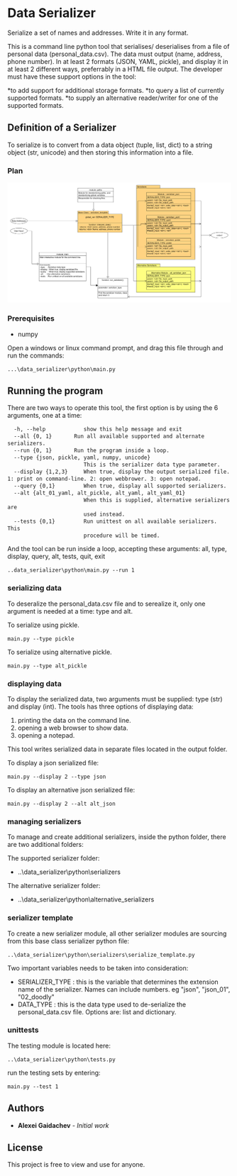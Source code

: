 # Data Serializer

Serialize a set of names and addresses. Write it in any format.

This is a command line python tool that serialises/ deserialises from a file of personal data (personal_data.csv).
The data must output (name, address, phone number).
In at least 2 formats (JSON, YAML, pickle), and display it in at least 2 different ways, preferrably in a HTML file output.
The developer must have these support options in the tool:

*to add support for additional storage formats.
*to query a list of currently supported formats.
*to supply an alternative reader/writer for one of the supported formats.

## Definition of a Serializer
To serialize is to convert from a data object (tuple, list, dict) to a string object (str, unicode) and then storing this information into a file.


### Plan

![Image of Plan](./plan.png)

### Prerequisites
* numpy

Open a windows or linux command prompt, and drag this file through and run the commands:

```
...\data_serializer\python\main.py
```

## Running the program

There are two ways to operate this tool, the first option is by using the 6 arguments, one at a time:
```
  -h, --help            show this help message and exit
  --all	{0, 1}	     Run all available supported and alternate serializers.
  --run	{0, 1}	     Run the program inside a loop.
  --type {json, pickle, yaml, numpy, unicode}
                        This is the serializer data type parameter.
  --display {1,2,3}     When true, display the output serialized file. 1: print on command-line. 2: open webbrower. 3: open notepad.
  --query {0,1}         When true, display all supported serializers.
  --alt {alt_01_yaml, alt_pickle, alt_yaml, alt_yaml_01}
                        When this is supplied, alternative serializers are
                        used instead.
  --tests {0,1}         Run unittest on all available serializers. This
                        procedure will be timed.
```

And the tool can be run inside a loop, accepting these arguments:
all, type, display, query, alt, tests, quit, exit
```
..data_serializer\python\main.py --run 1
```

### serializing data
To deseralize the personal_data.csv file and to serealize it, only one argument is needed at a time: type and alt.

To serialize using pickle.
```
main.py --type pickle
```

To serialize using alternative pickle.
```
main.py --type alt_pickle
```

### displaying data
To display the serialized data, two arguments must be supplied: type (str) and display (int). The tools has three options of displaying data:
1. printing the data on the command line.
2. opening a web browser to show data.
3. opening a notepad.

This tool writes serialized data in separate files located in the output folder.

To display a json serialized file:
```
main.py --display 2 --type json
```

To display an alternative json serialized file:
```
main.py --display 2 --alt alt_json
```

### managing serializers
To manage and create additional serializers, inside the python folder, there are two additional folders:

The supported serializer folder:

* ..\data_serializer\python\serializers

The alternative serializer folder:

* ..\data_serializer\python\alternative_serializers


### serializer template
To create a new serializer module, all other serializer modules are sourcing from this base class serializer python file:
```
..\data_serializer\python\serializers\serialize_template.py
```

Two important variables needs to be taken into consideration:
* SERIALIZER_TYPE : this is the variable that determines the extension name of the serializer. Names can include numbers. eg "json", "json_01", "02_doodly"
* DATA_TYPE : this is the data type used to de-serialize the personal_data.csv file. Options are: list and dictionary.

### unittests

The testing module is located here:

```
..\data_serializer\python\tests.py
```
run the testing sets by entering:
```
main.py --test 1
```


## Authors

* **Alexei Gaidachev** - *Initial work*


## License

This project is free to view and use for anyone.
